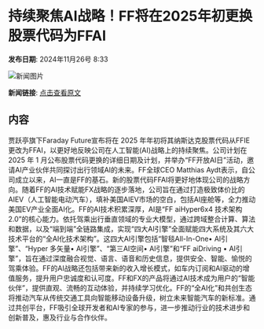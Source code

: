 # 持续聚焦AI战略！FF将在2025年初更换股票代码为FFAI

**发布日期**: 2024年11月26号 8:33

![新闻图片](https://pic.chinaz.com/picmap/thumb/201901031629106137_0.jpg)

**新闻链接**: [点击查看原文](https://www.aibase.com/zh/news/13465)

## 内容

贾跃亭旗下Faraday Future宣布将在 2025 年年初将其纳斯达克股票代码从FFIE更改为FFAI，以更好地反映公司在人工智能(AI)战略上的持续聚焦。公司计划在 2025 年 1 月公布股票代码更换的详细日期及计划，并举办“FF开放AI日”活动，邀请AI产业伙伴共同探讨出行领域AI的未来。FF全球CEO Matthias Aydt表示，自公司成立以来，AI一直是FF的基石。新的股票代码FFAI将更好地体现公司的战略方向。随着FF的AI技术赋能FX战略的逐步落地，公司旨在通过打造极致体价比的AIEV（人工智能电动汽车），填补美国AIEV市场的空白，包括AI座舱等，全力推动美国EV产业全面AI化。FF的AI技术积累深厚，AI是“FF aiHyper6x4 技术架构2.0”的核心能力。依托驾乘出行垂直领域的专业大模型，通过跨域整合计算、算法和数据，以及“端到端”全链路集成，实现“四大AI引擎”全面赋能四大系统及其六大技术平台的“全AI化技术架构”。这四大AI引擎包括“智毯All-In-One• AI引擎”、“Hyper 多矢量• AI引擎”、“第三AI空间• AI引擎”和“FF aiDriving • AI引擎”，旨在通过深度融合视觉、语言、语音和历史信息，提供安全、智能、愉悦的驾乘体验。FF的AI战略还包括带来新的收入增长模式，如车内订阅和AI驱动的增值服务，提升用户忠诚度和认可度。FF和FX的产品将通过AI技术成为用户的“智能伙伴”，提供直观、流畅的互动体验，并持续学习优化。FF的“全AI化”和共创生态将推动汽车从传统交通工具向智能移动设备升级，树立未来智能汽车的新标准。通过共创平台，FF吸引全球开发者和AI专家的参与，进一步推动行业的技术进步和创新普及，惠及行业与合作伙伴。
